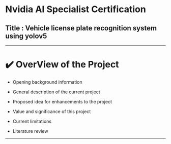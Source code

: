 # Nvidia AI Specialist Certification
## Title : Vehicle license plate recognition system using yolov5
---
# ✔️ OverView of the Project

- Opening background information

- General description of the current project

- Proposed idea for enhancements to the project

- Value and significance of this project

- Current limitations

- Literature review
---
